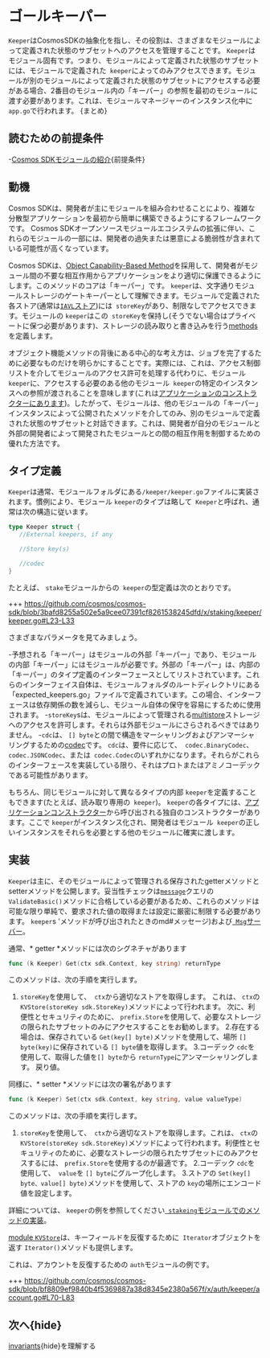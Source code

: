# ゴールキーパー

`Keeper`はCosmosSDKの抽象化を指し、その役割は、さまざまなモジュールによって定義された状態のサブセットへのアクセスを管理することです。 `Keeper`はモジュール固有です。つまり、モジュールによって定義された状態のサブセットには、モジュールで定義された` keeper`によってのみアクセスできます。モジュールが別のモジュールによって定義された状態のサブセットにアクセスする必要がある場合、2番目のモジュール内の「キーパー」の参照を最初のモジュールに渡す必要があります。これは、モジュールマネージャーのインスタンス化中に `app.go`で行われます。 {まとめ}

## 読むための前提条件

-[Cosmos SDKモジュールの紹介](。/intro.md){前提条件}

## 動機

Cosmos SDKは、開発者が主にモジュールを組み合わせることにより、複雑な分散型アプリケーションを最初から簡単に構築できるようにするフレームワークです。 Cosmos SDKオープンソースモジュールエコシステムの拡張に伴い、これらのモジュールの一部には、開発者の過失または悪意による脆弱性が含まれている可能性が高くなっています。

Cosmos SDKは、[Object Capability-Based Method](../core/ocap.md)を採用して、開発者がモジュール間の不要な相互作用からアプリケーションをより適切に保護できるようにします。このメソッドのコアは「キーパー」です。 `keeper`は、文字通りモジュールストレージのゲートキーパーとして理解できます。モジュールで定義された各ストア(通常は[`IAVL`ストア](../core/store.md#iavl-store))には` storeKey`があり、制限なしでアクセスできます。モジュールの `keeper`はこの` storeKey`を保持し(そうでない場合はプライベートに保つ必要があります)、ストレージの読み取りと書き込みを行う[methods](#implementing-methods)を定義します。

オブジェクト機能メソッドの背後にある中心的な考え方は、ジョブを完了するために必要なものだけを明らかにすることです。実際には、これは、アクセス制御リストを介してモジュールのアクセス許可を処理する代わりに、モジュール `keeper`に、アクセスする必要のある他のモジュール` keeper`の特定のインスタンスへの参照が渡されることを意味します(これは[アプリケーションのコンストラクターにあります](../basics/app-anatomy.md#constructor-function))。したがって、モジュールは、他のモジュールの「キーパー」インスタンスによって公開されたメソッドを介してのみ、別のモジュールで定義された状態のサブセットと対話できます。これは、開発者が自分のモジュールと外部の開発者によって開発されたモジュールとの間の相互作用を制御するための優れた方法です。

## タイプ定義

`Keeper`は通常、モジュールフォルダにある`/keeper/keeper.go`ファイルに実装されます。慣例により、モジュール `keeper`のタイプは略して` Keeper`と呼ばれ、通常は次の構造に従います。 

```go
type Keeper struct {
   //External keepers, if any

   //Store key(s)

   //codec
}
```

たとえば、 `stake`モジュールからの` keeper`の型定義は次のとおりです。

+++ https://github.com/cosmos/cosmos-sdk/blob/3bafd8255a502e5a9cee07391cf8261538245dfd/x/staking/keeper/keeper.go#L23-L33

さまざまなパラメータを見てみましょう。

-予想される「キーパー」はモジュールの外部「キーパー」であり、モジュールの内部「キーパー」にはモジュールが必要です。外部の「キーパー」は、内部の「キーパー」のタイプ定義のインターフェースとしてリストされています。これらのインターフェイス自体は、モジュールフォルダのルートディレクトリにある「expected_keepers.go」ファイルで定義されています。この場合、インターフェースは依存関係の数を減らし、モジュール自体の保守を容易にするために使用されます。
-`storeKey`sは、モジュールによって管理される[multistore](../core/store.md)ストレージへのアクセスを許可します。それらは外部モジュールにさらされるべきではありません。
-`cdc`は、 `[] byte`との間で構造をマーシャリングおよびアンマーシャリングするための[codec](../core/encoding.md)です。 `cdc`は、要件に応じて、` codec.BinaryCodec`、 `codec.JSONCodec`、または` codec.Codec`のいずれかになります。それらがこれらのインターフェースを実装している限り、それはプロトまたはアミノコーデックである可能性があります。

もちろん、同じモジュールに対して異なるタイプの内部 `keeper`を定義することもできます(たとえば、読み取り専用の` keeper`)。 `keeper`の各タイプには、[アプリケーションコンストラクター](../basics/app-anatomy.md)から呼び出される独自のコンストラクターがあります。ここで `keeper`がインスタンス化され、開発者はモジュール` keeper`の正しいインスタンスをそれらを必要とする他のモジュールに確実に渡します。

## 実装

`Keeper`は主に、そのモジュールによって管理される保存されたgetterメソッドとsetterメソッドを公開します。妥当性チェックは[`message`](./messages-and-)クエリの` ValidateBasic() `メソッドに合格している必要があるため、これらのメソッドは可能な限り単純で、要求された値の取得または設定に厳密に制限する必要があります。 `keeper`s 'メソッドが呼び出されたときのmd#メッセージ)および[` Msg`サーバー](./msg-services.md)。

通常、* getter *メソッドには次のシグネチャがあります 

```go
func (k Keeper) Get(ctx sdk.Context, key string) returnType
```

このメソッドは、次の手順を実行します。

1. `storeKey`を使用して、` ctx`から適切なストアを取得します。 これは、 `ctx`の` KVStore(storeKey sdk.StoreKey) `メソッドによって行われます。 次に、利便性とセキュリティのために、 `prefix.Store`を使用して、必要なストレージの限られたサブセットのみにアクセスすることをお勧めします。
2.存在する場合は、保存されている `Get(key[] byte)`メソッドを使用して、場所 `[] byte(key)`に保存されている `[] byte`値を取得します。
3.コーデック `cdc`を使用して、取得した値を`[] byte`から `returnType`にアンマーシャリングします。 戻り値。

同様に、* setter *メソッドには次の署名があります 

```go
func (k Keeper) Set(ctx sdk.Context, key string, value valueType)
```

このメソッドは、次の手順を実行します。

1. `storeKey`を使用して、` ctx`から適切なストアを取得します。これは、 `ctx`の` KVStore(storeKey sdk.StoreKey) `メソッドによって行われます。利便性とセキュリティのために、必要なストレージの限られたサブセットにのみアクセスするには、 `prefix.Store`を使用するのが最適です。
2.コーデック `cdc`を使用して、` value`を `[] byte`にグループ化します。
3.ストアの `Set(key[] byte、value[] byte)`メソッドを使用して、ストアの `key`の場所にエンコード値を設定します。

詳細については、 `keeper`の例を参照してください[` stakeing`モジュールでのメソッドの実装](https://github.com/cosmos/cosmos-sdk/blob/3bafd8255a502e5a9cee07391cf8261538245dfd/x/staking/keeper/keeper.go )。

[module `KVStore`](../core/store.md#kvstore-and-commitkvstore-interfaces)は、キーフィールドを反復するために` Iterator`オブジェクトを返す `Iterator()`メソッドも提供します。

これは、アカウントを反復するための `auth`モジュールの例です。

+++ https://github.com/cosmos/cosmos-sdk/blob/bf8809ef9840b4f5369887a38d8345e2380a567f/x/auth/keeper/account.go#L70-L83

## 次へ{hide}

[invariants](./invariants.md){hide}を理解する 